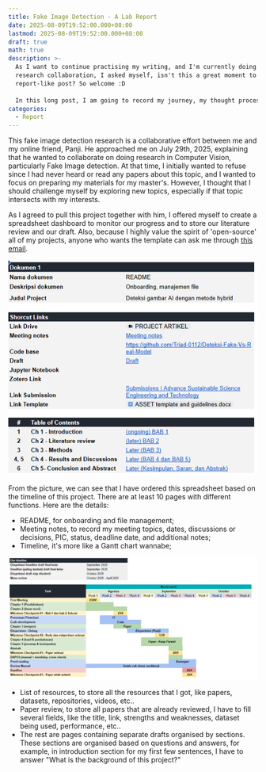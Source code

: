 ```yaml
---
title: Fake Image Detection - A Lab Report
date: 2025-08-09T19:52:00.000+08:00
lastmod: 2025-08-09T19:52:00.000+08:00
draft: true
math: true
description: >-
  As I want to continue practising my writing, and I'm currently doing a
  research collaboration, I asked myself, isn't this a great moment to write a
  report-like post? So welcome :D 

  In this long post, I am going to record my journey, my thought process, and my ups and downs while doing this project. I hope that those who read this post could gain some insights if they wanted to research this very same topic. 
categories:
  - Report
---
```

This fake image detection research is a collaborative effort between me and my online friend, Panji. He approached me on July 29th, 2025, explaining that he wanted to collaborate on doing research in Computer Vision, particularly Fake Image detection. At that time, I initially wanted to refuse since I had never heard or read any papers about this topic, and I wanted to focus on preparing my materials for my master's. However, I thought that I should challenge myself by exploring new topics, especially if that topic intersects with my interests.

As I agreed to pull this project together with him, I offered myself to create a spreadsheet dashboard to monitor our progress and to store our literature review and our draft. Also, because I highly value the spirit of 'open-source' all of my projects, anyone who wants the template can ask me through [this email](mailto:khalilullah.alfaath21@gmail.com?subject=Asking%20for%20the%20research%20project%20dashboard%20template&body=Hi%2C%20I%20am%20from%20your%20blog%20asking%20for%20the%20research%20dashboard%20template.%20Thank%20you). 

![a picture that shows the dashboard, it consists of Shortcut Links and Table of Contents](screenshot-2025-08-10-231113.png "This is the project dashboard")

From the picture, we can see that I have ordered this spreadsheet based on the timeline of this project. There are at least 10 pages with different functions. Here are the details:

* README, for onboarding and file management;
* Meeting notes, to record my meeting topics, dates, discussions or decisions, PIC, status, deadline date, and additional notes;
* Timeline, it's more like a Gantt chart wannabe;

![An image that shows the example of how the timeline being showed, similar to Gantt Chart](screenshot-2025-08-10-231820.png "Timeline example")

* List of resources, to store all the resources that I got, like papers, datasets, repositories, videos, etc..
* Paper review, to store all papers that are already reviewed, I have to fill several fields, like the title, link, strengths and weaknesses, dataset being used, performance, etc..
* The rest are pages containing separate drafts organised by sections. These sections are organised based on questions and answers, for example, in introduction section for my first few sentences, I have to answer "What is the background of this project?"
